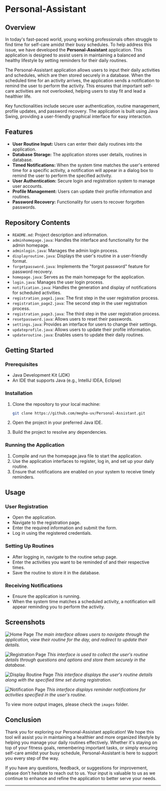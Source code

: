 # Personal-Assistant

## Overview

In today's fast-paced world, young working professionals often struggle to find time for self-care amidst their busy schedules. To help address this issue, we have developed the **Personal-Assistant** application. This application is designed to assist users in maintaining a balanced and healthy lifestyle by setting reminders for their daily routines.

The Personal-Assistant application allows users to input their daily activities and schedules, which are then stored securely in a database. When the scheduled time for an activity arrives, the application sends a notification to remind the user to perform the activity. This ensures that important self-care activities are not overlooked, helping users to stay fit and lead a healthier life.

Key functionalities include secure user authentication, routine management, profile updates, and password recovery. The application is built using Java Swing, providing a user-friendly graphical interface for easy interaction.

## Features

- **User Routine Input:** Users can enter their daily routines into the application.
- **Database Storage:** The application stores user details, routines in database.
- **Timed Notifications:** When the system time matches the user's entered time for a specific activity, a notification will appear in a dialog box to remind the user to perform the specified activity.
- **User Authentication:** Secure login and registration system to manage user accounts.
- **Profile Management:** Users can update their profile information and routines.
- **Password Recovery:** Functionality for users to recover forgotten passwords.

## Repository Contents

- `README.md`: Project description and information.
- `adminhomepage.java`: Handles the interface and functionality for the admin homepage.
- `adminlogin.java`: Manages the admin login process.
- `displayroutine.java`: Displays the user's routine in a user-friendly format.
- `forgetpassword.java`: Implements the "forgot password" feature for password recovery.
- `homepage.java`: Serves as the main homepage for the application.
- `login.java`: Manages the user login process.
- `notification.java`: Handles the generation and display of notifications for scheduled activities.
- `registration_page1.java`: The first step in the user registration process.
- `registration_page2.java`: The second step in the user registration process.
- `registration_page3.java`: The third step in the user registration process.
- `resetpassword.java`: Allows users to reset their passwords.
- `settings.java`: Provides an interface for users to change their settings.
- `updateprofile.java`: Allows users to update their profile information.
- `updateroutine.java`: Enables users to update their daily routines.

## Getting Started

### Prerequisites

- Java Development Kit (JDK)
- An IDE that supports Java (e.g., IntelliJ IDEA, Eclipse)

### Installation

1. Clone the repository to your local machine:
   ```bash
   git clone https://github.com/megha-uv/Personal-Assistant.git

2. Open the project in your preferred Java IDE.

3. Build the project to resolve any dependencies.

### Running the Application

1. Compile and run the homepage.java file to start the application.
2. Use the application interfaces to register, log in, and set up your daily routine.
3. Ensure that notifications are enabled on your system to receive timely reminders.

## Usage

### User Registration
   - Open the application.
   - Navigate to the registration page.
   - Enter the required information and submit the form.
   - Log in using the registered credentials.
### Setting Up Routines
   - After logging in, navigate to the routine setup page.
   - Enter the activities you want to be reminded of and their respective times.
   - Save the routine to store it in the database.
### Receiving Notifications
   - Ensure the application is running.
   - When the system time matches a scheduled activity, a notification will appear reminding you to perform the activity.

## Screenshots

![Home Page](/images/homepage.png)
*The main interface allows users to navigate through the application, view their routine for the day, and redirect to update their details.*

![Registration Page](/images/registration.png)
*This interface is used to collect the user's routine details through questions and options and store them securely in the database.*

![Display Routine Page](/images/displayroutine.png)
*This interface displays the user's routine details along with the specified time set during registration.*

![Notification Page](/images/notification.png)
*This interface displays reminder notifications for activities specified in the user's routine.*

To view more output images, please check the `images` folder.

## Conclusion

Thank you for exploring our Personal-Assistant application! We hope this tool will assist you in maintaining a healthier and more organized lifestyle by helping you manage your daily routines effectively. Whether it's staying on top of your fitness goals, remembering important tasks, or simply ensuring self-care amidst your busy schedule, Personal-Assistant is here to support you every step of the way.

If you have any questions, feedback, or suggestions for improvement, please don't hesitate to reach out to us. Your input is valuable to us as we continue to enhance and refine the application to better serve your needs.

---




